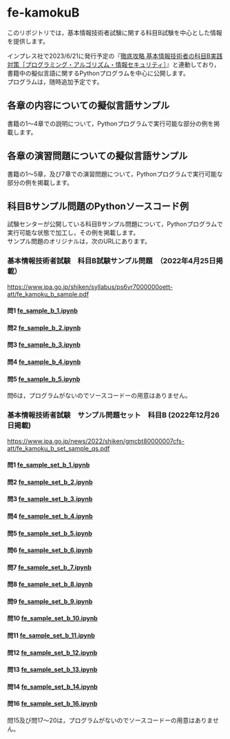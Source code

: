 # fe-kamokuB
このリポジトリでは，基本情報技術者試験に関する科目B試験を中心とした情報を提供します。

インプレス社で2023/6/21に発行予定の『<a href="https://book.impress.co.jp/books/1122101039">徹底攻略 基本情報技術者の科目B実践対策［プログラミング・アルゴリズム・情報セキュリティ］</a>』と連動しており，書籍中の擬似言語に関するPythonプログラムを中心に公開します。  
プログラムは，随時追加予定です。

## 各章の内容についての擬似言語サンプル
書籍の1〜4章での説明について，Pythonプログラムで実行可能な部分の例を掲載します。

## 各章の演習問題についての擬似言語サンプル
書籍の1〜5章，及び7章での演習問題について，Pythonプログラムで実行可能な部分の例を掲載します。

## 科目Bサンプル問題のPythonソースコード例
試験センターが公開している科目Bサンプル問題について，Pythonプログラムで実行可能な状態で加工し，その例を掲載します。  
サンプル問題のオリジナルは，次のURLにあります。

### 基本情報技術者試験　科目B試験サンプル問題　（2022年4月25日掲載）
https://www.ipa.go.jp/shiken/syllabus/ps6vr7000000oett-att/fe_kamoku_b_sample.pdf

#### 問1 [fe_sample_b_1.ipynb](./fe_sample_b_1.ipynb)
#### 問2 [fe_sample_b_2.ipynb](./fe_sample_b_2.ipynb)
#### 問3 [fe_sample_b_3.ipynb](./fe_sample_b_3.ipynb)
#### 問4 [fe_sample_b_4.ipynb](./fe_sample_b_4.ipynb)
#### 問5 [fe_sample_b_5.ipynb](./fe_sample_b_5.ipynb)

問6は，プログラムがないのでソースコードーの用意はありません。

### 基本情報技術者試験　サンプル問題セット　科目B (2022年12月26日掲載)
https://www.ipa.go.jp/news/2022/shiken/gmcbt80000007cfs-att/fe_kamoku_b_set_sample_qs.pdf

#### 問1 [fe_sample_set_b_1.ipynb](./fe_sample_set_b_1.ipynb)
#### 問2 [fe_sample_set_b_2.ipynb](./fe_sample_set_b_2.ipynb)
#### 問3 [fe_sample_set_b_3.ipynb](./fe_sample_set_b_3.ipynb)
#### 問4 [fe_sample_set_b_4.ipynb](./fe_sample_set_b_4.ipynb)
#### 問5 [fe_sample_set_b_5.ipynb](./fe_sample_set_b_5.ipynb)
#### 問6 [fe_sample_set_b_6.ipynb](./fe_sample_set_b_6.ipynb)
#### 問7 [fe_sample_set_b_7.ipynb](./fe_sample_set_b_7.ipynb)
#### 問8 [fe_sample_set_b_8.ipynb](./fe_sample_set_b_8.ipynb)
#### 問9 [fe_sample_set_b_9.ipynb](./fe_sample_set_b_9.ipynb)
#### 問10 [fe_sample_set_b_10.ipynb](./fe_sample_set_b_10.ipynb)
#### 問11 [fe_sample_set_b_11.ipynb](./fe_sample_set_b_11.ipynb)
#### 問12 [fe_sample_set_b_12.ipynb](./fe_sample_set_b_12.ipynb)
#### 問13 [fe_sample_set_b_13.ipynb](./fe_sample_set_b_13.ipynb)
#### 問14 [fe_sample_set_b_14.ipynb](./fe_sample_set_b_14.ipynb)
#### 問16 [fe_sample_set_b_16.ipynb](./fe_sample_set_b_16.ipynb)

問15及び問17〜20は，プログラムがないのでソースコードーの用意はありません。
